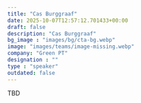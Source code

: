```yaml
---
title: "Cas Burggraaf"
date: 2025-10-07T12:57:12.701433+00:00
draft: false
description: "Cas Burggraaf"
bg_image : "images/bg/cta-bg.webp"
image: "images/teams/image-missing.webp"
company: "Green PT"
designation : ""
type : "speaker"
outdated: false
---
```


TBD
